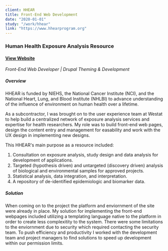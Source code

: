 ```yaml
---
client: HHEAR
title: Front-End Web Development
date: "2020-01-01"
study: "/work/hhear"
link: "https://www.hhearprogram.org"
---
```


### Human Health Exposure Analysis Resource

#### [View Website](https://www.hhearprogram.org)

_Front-End Web Developer | Drupal Theming & Development_

##### Overview

HHEAR is funded by NIEHS, the National Cancer Institute (NCI), and the National Heart, Lung, and Blood Institute (NHLBI) to advance understanding of the influence of environment on human health over a lifetime.

As a subcontractor, I was brought on to the user experience team at Westat to help build a centralized network of exposure analysis services and expertise for health researchers. My role was to build front-end web pages, design the content entry and management for easability and work with the UX design in implementing new designs.

This HHEAR's main purpose as a resource included:

1. Consultation on exposure analysis, study design and data analysis for development of applications.
2. Targeted (hypothesis driven) and untargeted (discovery driven) analysis of biological and environmental samples for approved projects.
3. Statistical analysis, data integration, and interpretation.
4. A repository of de-identified epidemiologic and biomarker data.

##### Solution

When coming on to the project the platform and enviornment of the site were already in place. My solution for implementing the front-end webpages included utilizing a templating language native to the platform in order to create less complexitity to the system. There were some limitations to the enviornment due to security which required contacting the security team. To push efficiency and productivity I worked with the development team and project managers to find solutions to speed up development within our permission limits.
